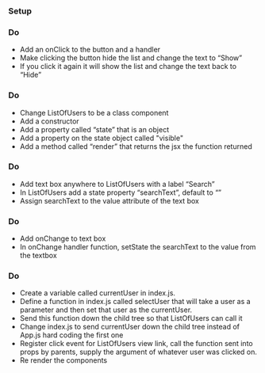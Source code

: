 ### Setup
<!-- * From address book directory, run yarn install, yarn start -->

<!-- ### Do
* Import the array of users into index.js
* Create a folder in src called components to hold all our components
* Create the UserDetail and ListOfUsers functional components
* Import and use components in App
* Send the user array into Apps and then into ListOfUsers
* Send the first user from the array down into the UserDetail component -->

### Do
<!-- * Add a button to the ListOfUsers component that says Hide -->
* Add an onClick to the button and a handler
* Make clicking the button hide the list and change the text to “Show”
* If you click it again it will show the list and change the text back to “Hide”

### Do
* Change ListOfUsers to be a class component
* Add a constructor
* Add a property called “state” that is an object
* Add a property on the state object called "visible"
* Add a method called “render” that returns the jsx the function returned

### Do
* Add text box anywhere to ListOfUsers with a label “Search”
* In ListOfUsers add a state property “searchText”, default to “”
* Assign searchText to the value attribute of the text box

### Do
* Add onChange to text box
* In onChange handler function, setState the searchText to the value from the textbox

### Do
* Create a variable called currentUser in index.js.
* Define a function in index.js called selectUser that will take a user as a parameter and then set that user as the currentUser.
* Send this function down the child tree so that ListOfUsers can call it
* Change index.js to send currentUser down the child tree instead of App.js hard coding the first one
* Register click event for ListOfUsers view link, call the function sent into props by parents, supply the argument of whatever user was clicked on.
* Re render the components
